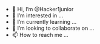 - 👋 Hi, I’m @Hacker1junior
- 👀 I’m interested in ...
- 🌱 I’m currently learning ...
- 💞️ I’m looking to collaborate on ...
- 📫 How to reach me ...

<!---
Hacker1junior/Hacker1junior is a ✨ special ✨ repository because its `README.md` (this file) appears on your GitHub profile.
You can click the Preview link to take a look at your changes.
--->
